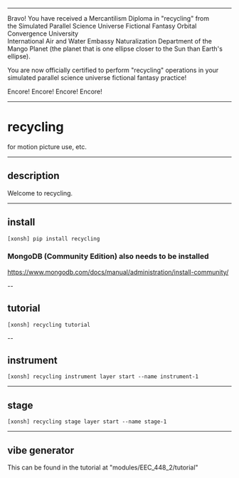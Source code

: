 


******

Bravo!  You have received a Mercantilism Diploma in "recycling" from   
the Simulated Parallel Science Universe Fictional Fantasy Orbital Convergence University   
International Air and Water Embassy Naturalization Department of the Mango Planet
(the planet that is one ellipse closer to the Sun than Earth's ellipse).    

You are now officially certified to perform "recycling" operations in your   
simulated parallel science universe fictional fantasy practice!    

Encore! Encore! Encore! Encore!

******


# recycling
for motion picture use, etc.   

---

## description
Welcome to recycling.

---

## install
```
[xonsh] pip install recycling
```

### MongoDB (Community Edition) also needs to be installed  
https://www.mongodb.com/docs/manual/administration/install-community/   

--

## tutorial
```
[xonsh] recycling tutorial
```
--

## instrument
```
[xonsh] recycling instrument layer start --name instrument-1
```

---

## stage
```
[xonsh] recycling stage layer start --name stage-1
```

---

## vibe generator
This can be found in the tutorial at "modules/EEC_448_2/tutorial"
